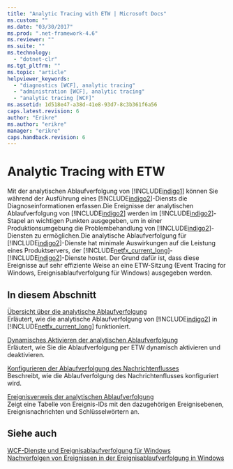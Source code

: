 ```yaml
---
title: "Analytic Tracing with ETW | Microsoft Docs"
ms.custom: ""
ms.date: "03/30/2017"
ms.prod: ".net-framework-4.6"
ms.reviewer: ""
ms.suite: ""
ms.technology: 
  - "dotnet-clr"
ms.tgt_pltfrm: ""
ms.topic: "article"
helpviewer_keywords: 
  - "diagnostics [WCF], analytic tracing"
  - "administration [WCF], analytic tracing"
  - "analytic tracing [WCF]"
ms.assetid: 1d518e47-a38d-41e8-93d7-8c3b361f6a56
caps.latest.revision: 6
author: "Erikre"
ms.author: "erikre"
manager: "erikre"
caps.handback.revision: 6
---
```

# Analytic Tracing with ETW
Mit der analytischen Ablaufverfolgung von [!INCLUDE[indigo1](../../../../../includes/indigo1-md.md)] können Sie während der Ausführung eines [!INCLUDE[indigo2](../../../../../includes/indigo2-md.md)]\-Diensts die Diagnoseinformationen erfassen.Die Ereignisse der analytischen Ablaufverfolgung von [!INCLUDE[indigo2](../../../../../includes/indigo2-md.md)] werden im [!INCLUDE[indigo2](../../../../../includes/indigo2-md.md)]\-Stapel an wichtigen Punkten ausgegeben, um in einer Produktionsumgebung die Problembehandlung von [!INCLUDE[indigo2](../../../../../includes/indigo2-md.md)]\-Diensten zu ermöglichen.Die analytische Ablaufverfolgung für [!INCLUDE[indigo2](../../../../../includes/indigo2-md.md)]\-Dienste hat minimale Auswirkungen auf die Leistung eines Produktservers, der [!INCLUDE[netfx_current_long](../../../../../includes/netfx-current-long-md.md)]\-[!INCLUDE[indigo2](../../../../../includes/indigo2-md.md)]\-Dienste hostet. Der Grund dafür ist, dass diese Ereignisse auf sehr effiziente Weise an eine ETW\-Sitzung \(Event Tracing for Windows, Ereignisablaufverfolgung für Windows\) ausgegeben werden.  
  
## In diesem Abschnitt  
 [Übersicht über die analytische Ablaufverfolgung](../../../../../docs/framework/wcf/diagnostics/etw/analytic-tracing-overview.md)  
 Erläutert, wie die analytische Ablaufverfolgung von [!INCLUDE[indigo2](../../../../../includes/indigo2-md.md)] in [!INCLUDE[netfx_current_long](../../../../../includes/netfx-current-long-md.md)] funktioniert.  
  
 [Dynamisches Aktivieren der analytischen Ablaufverfolgung](../../../../../docs/framework/wcf/diagnostics/etw/dynamically-enabling-analytic-tracing.md)  
 Erläutert, wie Sie die Ablaufverfolgung per ETW dynamisch aktivieren und deaktivieren.  
  
 [Konfigurieren der Ablaufverfolgung des Nachrichtenflusses](../../../../../docs/framework/wcf/diagnostics/etw/configuring-message-flow-tracing.md)  
 Beschreibt, wie die Ablaufverfolgung des Nachrichtenflusses konfiguriert wird.  
  
 [Ereignisverweis der analytischen Ablaufverfolgung](../../../../../docs/framework/wcf/diagnostics/etw/analytic-trace-event-reference.md)  
 Zeigt eine Tabelle von Ereignis\-IDs mit den dazugehörigen Ereignisebenen, Ereignisnachrichten und Schlüsselwörtern an.  
  
## Siehe auch  
 [WCF\-Dienste und Ereignisablaufverfolgung für Windows](../../../../../docs/framework/wcf/samples/wcf-services-and-event-tracing-for-windows.md)   
 [Nachverfolgen von Ereignissen in der Ereignisablaufverfolgung in Windows](../../../../../docs/framework/windows-workflow-foundation/samples/tracking-events-into-event-tracing-in-windows.md)